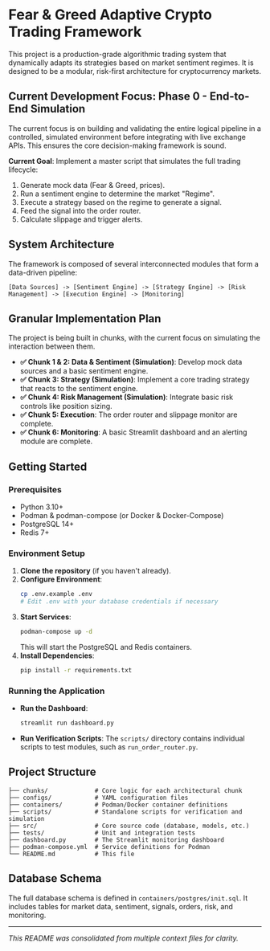 # Fear & Greed Adaptive Crypto Trading Framework

This project is a production-grade algorithmic trading system that dynamically adapts its strategies based on market sentiment regimes. It is designed to be a modular, risk-first architecture for cryptocurrency markets.

## Current Development Focus: Phase 0 - End-to-End Simulation

The current focus is on building and validating the entire logical pipeline in a controlled, simulated environment before integrating with live exchange APIs. This ensures the core decision-making framework is sound.

**Current Goal**: Implement a master script that simulates the full trading lifecycle:
1.  Generate mock data (Fear & Greed, prices).
2.  Run a sentiment engine to determine the market "Regime".
3.  Execute a strategy based on the regime to generate a signal.
4.  Feed the signal into the order router.
5.  Calculate slippage and trigger alerts.

## System Architecture

The framework is composed of several interconnected modules that form a data-driven pipeline:

```
[Data Sources] -> [Sentiment Engine] -> [Strategy Engine] -> [Risk Management] -> [Execution Engine] -> [Monitoring]
```

## Granular Implementation Plan

The project is being built in chunks, with the current focus on simulating the interaction between them.

-   **✅ Chunk 1 & 2: Data & Sentiment (Simulation)**: Develop mock data sources and a basic sentiment engine.
-   **✅ Chunk 3: Strategy (Simulation)**: Implement a core trading strategy that reacts to the sentiment engine.
-   **✅ Chunk 4: Risk Management (Simulation)**: Integrate basic risk controls like position sizing.
-   **✅ Chunk 5: Execution**: The order router and slippage monitor are complete.
-   **✅ Chunk 6: Monitoring**: A basic Streamlit dashboard and an alerting module are complete.

## Getting Started

### Prerequisites
- Python 3.10+
- Podman & podman-compose (or Docker & Docker-Compose)
- PostgreSQL 14+
- Redis 7+

### Environment Setup
1.  **Clone the repository** (if you haven't already).
2.  **Configure Environment**:
    ```bash
    cp .env.example .env
    # Edit .env with your database credentials if necessary
    ```
3.  **Start Services**:
    ```bash
    podman-compose up -d
    ```
    This will start the PostgreSQL and Redis containers.
4.  **Install Dependencies**:
    ```bash
    pip install -r requirements.txt
    ```

### Running the Application
-   **Run the Dashboard**:
    ```bash
    streamlit run dashboard.py
    ```
-   **Run Verification Scripts**:
    The `scripts/` directory contains individual scripts to test modules, such as `run_order_router.py`.

## Project Structure

```
├── chunks/             # Core logic for each architectural chunk
├── configs/            # YAML configuration files
├── containers/         # Podman/Docker container definitions
├── scripts/            # Standalone scripts for verification and simulation
├── src/                # Core source code (database, models, etc.)
├── tests/              # Unit and integration tests
├── dashboard.py        # The Streamlit monitoring dashboard
├── podman-compose.yml  # Service definitions for Podman
└── README.md           # This file
```

## Database Schema
The full database schema is defined in `containers/postgres/init.sql`. It includes tables for market data, sentiment, signals, orders, risk, and monitoring.

---
*This README was consolidated from multiple context files for clarity.*
